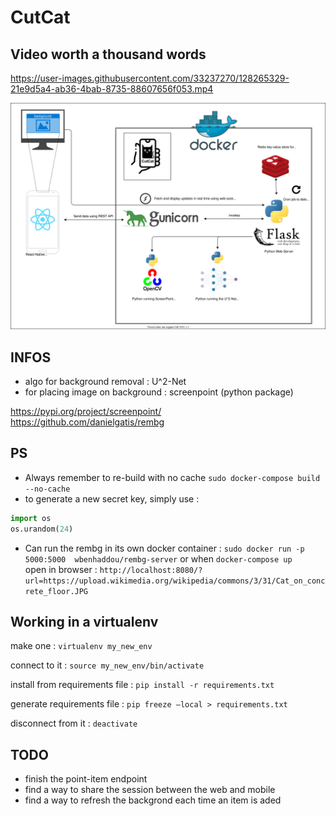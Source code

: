 # CutCat

## Video worth a thousand words

https://user-images.githubusercontent.com/33237270/128265329-21e9d5a4-ab36-4bab-8735-88607656f053.mp4




![Architecture Description](./overview.drawio.svg)
## INFOS
- algo for background removal : U^2-Net
- for placing image on background : screenpoint (python package) 

https://pypi.org/project/screenpoint/ <br>
https://github.com/danielgatis/rembg


## PS
- Always remember to re-build with no cache `sudo docker-compose build --no-cache` 
- to generate a new secret key, simply use :
```python
import os
os.urandom(24)
```

- Can run the rembg in its own docker container : `sudo docker run -p 5000:5000  wbenhaddou/rembg-server`
or when `docker-compose up` <br>
open in browser : `http://localhost:8080/?url=https://upload.wikimedia.org/wikipedia/commons/3/31/Cat_on_concrete_floor.JPG`

## Working in a virtualenv

make one :
`virtualenv my_new_env`

connect to it :
`source my_new_env/bin/activate`

install from requirements file :
`pip install -r requirements.txt`

generate requirements file :
`pip freeze —local > requirements.txt`

disconnect from it :
`deactivate`

## TODO
- finish the point-item endpoint
- find a way to share the session between the web and mobile
- find a way to refresh the backgrond each time an item is aded
